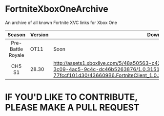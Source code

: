 # FortniteXboxOneArchive
An archive of all known Fortnite XVC links for Xbox One

| Season | Version | Download | 
| :---: | ----------- | ----------- 
| Pre-Battle Royale | OT11 | Soon |
| CH5 S1 | 28.30 | http://assets1.xboxlive.com/5/48a50563-c420-4187-9d74-1dca63aca7e4/4a617fcb-3c09-4ac5-9c4c-dc46b5263876/1.0.3151.1038.84704578-5756-482e-b2b4-77fccf101d30/436609B6.FortniteClient_1.0.3151.1038_neutral__9ncxwbgmmv7m8_x.xvc |


# IF YOU'D LIKE TO CONTRIBUTE, PLEASE MAKE A PULL REQUEST